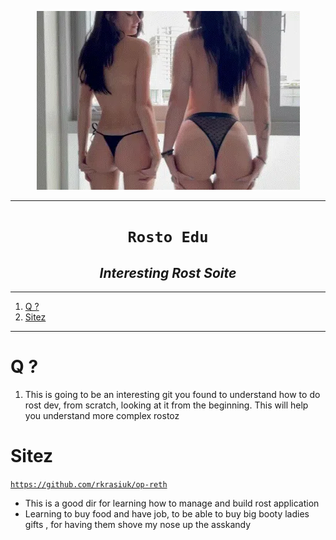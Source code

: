 <p align="center">
<img src="./x/🐈.webp">
  
</p>

----
<h1 align="center"><code> Rosto Edu </code></h1>
<h2 align="center"><i> Interesting Rost Soite </i></h2>

---- 
1. [Q ?](#q-)
2. [Sitez](#sitez)

----

# Q ? 

1. This is going to be an interesting git you found to understand how to do rost dev, from scratch, looking at it from the beginning. This will help you understand more complex rostoz

# Sitez 

[`https://github.com/rkrasiuk/op-reth`](https://github.com/rkrasiuk/op-reth)

- This is a good dir for learning how to manage and build rost application 
- Learning to buy food and have job, to be able to buy big booty ladies gifts , for having them shove my nose up the asskandy 